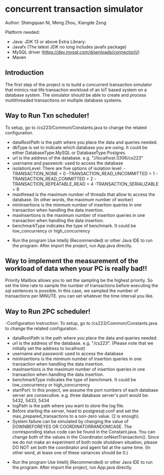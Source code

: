 # concurrent transaction simulator

Author: Shengquan Ni, Meng Zhou, Xiangde Zeng

Platform needed:
* Java: JDK 13 or above
Extra Library: 
* Javafx (The latest JDK no long includes javafx package)
* MySQL driver (https://dev.mysql.com/downloads/connector/j/)
* Maven

## Introduction
The first step of the project is to build a concurrent transaction simulator that mimics real life transaction workload of an IoT based system on a database system. The simulator should be able to create and process multithreaded transactions on multiple database systems.

## Way to Run Txn scheduler!
To setup, go to /cs223/Common/Constants.java to change the related configuration. 
* dataRootPath is the path where you place the data and queries needed. 
* dbType is set to indicate which database you are using. It could be either DatabaseType.MySQL or DatabaseType.Postgres.
* url is the address of the database. e.g. "//localhost:3306/cs223"
* username and passwork: used to access the database
* isolationLevel: There are five options of isolation level:
	-TRANSACTION_NONE = 0
	-TRANSACTION_READ_UNCOMMITTED = 1
	-TRANSACTION_READ_COMMITTED = 2
	-TRANSACTION_REPEATABLE_READ = 4
	-TRANSACTION_SERIALIZABLE = 8
* maxthread is the maximum number of threads that allow to access the database. (In other words, the maximum number of worker)
* minInsertions is the minmum number of insertion queries in one transaction when handling the data insertion.
* maxInsertions is the maximum number of insertion queries in one transaction when handling the data insertion.
* benchmarkType indicates the type of benchmark. It could be low_concurrency or high_concurrency

- Run the program
Use Intellij (Recommended) or other Java IDE to run the program: After import the project, run App.java directly.

## Way to implement the measurement of the workload of data when your PC is really bad!!
Priority Mailbox allows you to set the sampling be the highest priority. So set the time rate to sample the number of transactions before executing the sql sentences is possible. In this case, we sampled the number of transactions per MINUTE.
you can set whatever the time interval you like.

## Way to Run 2PC scheduler!
-Configuration Instruction:
To setup, go to /cs223/Common/Constants.java to change the related configuration. 
* dataRootPath is the path where you place the data and queries needed. 
* url is the address of the database. e.g. "/cs223". (Please note that we initially set the address to localhost)
* username and password: used to access the database
* minInsertions is the minmum number of insertion queries in one transaction when handling the data insertion.
* maxInsertions is the maximum number of insertion queries in one transaction when handling the data insertion.
* benchmarkType indicates the type of benchmark. It could be low_concurrency or high_concurrency
* startPort: In this project, we assume the port numbers of each database server are consecutive. e.g. three database server's port would be: 5432, 5433, 5434
* logPath is the path where you want to store the log file.
* Before starting the server, head to postgresql.conf and set the max_prepared_transactions to a non-zero value. (2 is enough).
* System failure can be simulated by changing the value of DOWNBEFOREYES OR COORDINATORRANDOMCASE. The corresponding status code can be found in the Constant.java. You can change both of the values in the Coordinator.onNextTransaction(). Since we do not make an experiment of both node shutdown situation, please DO NOT set both the coordinator and agent fail at the same time. (In other word, at lease one of these variances should be 0.)

- Run the program
Use Intellij (Recommended) or other Java IDE to run the program: After import the project, run App.java directly.
